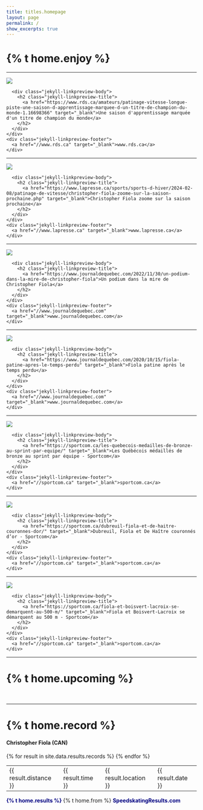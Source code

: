 ```yaml
---
title: titles.homepage
layout: page
permalink: /
show_excerpts: true
---
```

# {% t home.enjoy %}

---
<div class="jekyll-linkpreview-wrapper">
  <div class="jekyll-linkpreview-wrapper-inner">
    <div class="jekyll-linkpreview-content">
<div class="jekyll-linkpreview-image">
  <a href="https://www.rds.ca/amateurs/patinage-vitesse-longue-piste-une-saison-d-apprentissage-marquee-d-un-titre-de-champion-du-monde-1.16698366" target="_blank">
    <img src="https://www.rds.ca/content/dam/rds/fr/home/images/2023/3/9/christopher-fiola-1-16698367-1678378284670.jpg/jcr:content/renditions/cq5dam.thumbnail.860.860.png"/>
  </a>
</div>

      <div class="jekyll-linkpreview-body">
        <h2 class="jekyll-linkpreview-title">
          <a href="https://www.rds.ca/amateurs/patinage-vitesse-longue-piste-une-saison-d-apprentissage-marquee-d-un-titre-de-champion-du-monde-1.16698366" target="_blank">Une saison d'apprentissage marquée d'un titre de champion du monde</a>
        </h2>
      </div>
    </div>
    <div class="jekyll-linkpreview-footer">
      <a href="//www.rds.ca" target="_blank">www.rds.ca</a>
    </div>
  </div>
</div>

<hr />
<div class="jekyll-linkpreview-wrapper">
  <div class="jekyll-linkpreview-wrapper-inner">
    <div class="jekyll-linkpreview-content">
<div class="jekyll-linkpreview-image">
  <a href="https://www.lapresse.ca/sports/sports-d-hiver/2024-02-08/patinage-de-vitesse/christopher-fiola-zoome-sur-la-saison-prochaine.php" target="_blank">
    <img src="https://mobile-img.lpcdn.ca/v2/924x/r3996/94b2a260576135eca101b3463f5e8452.webp"/>
  </a>
</div>

      <div class="jekyll-linkpreview-body">
        <h2 class="jekyll-linkpreview-title">
          <a href="https://www.lapresse.ca/sports/sports-d-hiver/2024-02-08/patinage-de-vitesse/christopher-fiola-zoome-sur-la-saison-prochaine.php" target="_blank">Christopher Fiola zoome sur la saison prochaine</a>
        </h2>
      </div>
    </div>
    <div class="jekyll-linkpreview-footer">
      <a href="//www.lapresse.ca" target="_blank">www.lapresse.ca</a>
    </div>
  </div>
</div>

<hr />
<div class="jekyll-linkpreview-wrapper">
  <div class="jekyll-linkpreview-wrapper-inner">
    <div class="jekyll-linkpreview-content">
<div class="jekyll-linkpreview-image">
  <a href="https://www.journaldequebec.com/2022/11/30/un-podium-dans-la-mire-de-christopher-fiola" target="_blank">
    <img src="https://m1.quebecormedia.com/emp/emp/f0a850a0-5e06-11ec-9839-4be824ab8fdb_ORIGINAL.jpg?impolicy=crop-resize&x=0&y=0&w=1200&h=935&width=1500"/>
  </a>
</div>

      <div class="jekyll-linkpreview-body">
        <h2 class="jekyll-linkpreview-title">
          <a href="https://www.journaldequebec.com/2022/11/30/un-podium-dans-la-mire-de-christopher-fiola">Un podium dans la mire de Christopher Fiola</a>
        </h2>
      </div>
    </div>
    <div class="jekyll-linkpreview-footer">
      <a href="//www.journaldequebec.com" target="_blank">www.journaldequebec.com</a>
    </div>
  </div>
</div>

<hr />
<div class="jekyll-linkpreview-wrapper">
  <div class="jekyll-linkpreview-wrapper-inner">
    <div class="jekyll-linkpreview-content">
<div class="jekyll-linkpreview-image">
  <a href="https://www.journaldequebec.com/2020/10/15/fiola-patine-apres-le-temps-perdu" target="_blank">
    <img src="https://m1.quebecormedia.com/emp/emp/Cropsfd9b5a5f-93aa-407b-8946-deb59cee014b_ORIGINAL.jpg"/>
  </a>
</div>

      <div class="jekyll-linkpreview-body">
        <h2 class="jekyll-linkpreview-title">
          <a href="https://www.journaldequebec.com/2020/10/15/fiola-patine-apres-le-temps-perdu" target="_blank">Fiola patine après le temps perdu</a>
        </h2>
      </div>
    </div>
    <div class="jekyll-linkpreview-footer">
      <a href="//www.journaldequebec.com" target="_blank">www.journaldequebec.com</a>
    </div>
  </div>
</div>

<hr />
<div class="jekyll-linkpreview-wrapper">
  <div class="jekyll-linkpreview-wrapper-inner">
    <div class="jekyll-linkpreview-content">
<div class="jekyll-linkpreview-image">
  <a href="https://sportcom.ca/les-quebecois-medailles-de-bronze-au-sprint-par-equipe/" target="_blank">
    <img src="https://sportcom.ca/wp-content/uploads/2021/03/FiolaDubreuil2018.jpg"/>
  </a>
</div>

      <div class="jekyll-linkpreview-body">
        <h2 class="jekyll-linkpreview-title">
          <a href="https://sportcom.ca/les-quebecois-medailles-de-bronze-au-sprint-par-equipe/" target="_blank">Les Québécois médaillés de bronze au sprint par équipe - Sportcom</a>
        </h2>
      </div>
    </div>
    <div class="jekyll-linkpreview-footer">
      <a href="//sportcom.ca" target="_blank">sportcom.ca</a>
    </div>
  </div>
</div>

<hr />
<div class="jekyll-linkpreview-wrapper">
  <div class="jekyll-linkpreview-wrapper-inner">
    <div class="jekyll-linkpreview-content">
<div class="jekyll-linkpreview-image">
  <a href="https://sportcom.ca/dubreuil-fiola-et-de-haitre-couronnes-dor/" target="_blank">
    <img src="https://sportcom.ca/wp-content/uploads/2021/03/FiolaChristopher20162017.jpg"/>
  </a>
</div>

      <div class="jekyll-linkpreview-body">
        <h2 class="jekyll-linkpreview-title">
          <a href="https://sportcom.ca/dubreuil-fiola-et-de-haitre-couronnes-dor/" target="_blank">Dubreuil, Fiola et De Haître couronnés d’or - Sportcom</a>
        </h2>
      </div>
    </div>
    <div class="jekyll-linkpreview-footer">
      <a href="//sportcom.ca" target="_blank">sportcom.ca</a>
    </div>
  </div>
</div>

<hr />
<div class="jekyll-linkpreview-wrapper">
  <div class="jekyll-linkpreview-wrapper-inner">
    <div class="jekyll-linkpreview-content">
<div class="jekyll-linkpreview-image">
  <a href="https://sportcom.ca/fiola-et-boisvert-lacroix-se-demarquent-au-500-m/" target="_blank">
    <img src="https://sportcom.ca/wp-content/uploads/2021/03/BoisvertLacroixAlex2016_1.jpg"/>
  </a>
</div>

      <div class="jekyll-linkpreview-body">
        <h2 class="jekyll-linkpreview-title">
          <a href="https://sportcom.ca/fiola-et-boisvert-lacroix-se-demarquent-au-500-m/" target="_blank">Fiola et Boisvert-Lacroix se démarquent au 500 m - Sportcom</a>
        </h2>
      </div>
    </div>
    <div class="jekyll-linkpreview-footer">
      <a href="//sportcom.ca" target="_blank">sportcom.ca</a>
    </div>
  </div>
</div>

---
# {% t home.upcoming %}

<div data-tockify-component="mini" data-tockify-calendar="chrisfiola.github.io"></div>
<script data-cfasync="false" data-tockify-script="embed" src="https://public.tockify.com/browser/embed.js"></script><br />

---

<!-- Personal Records table -->
<head>
  <meta http-equiv="content-type" content="text/html; charset=utf-8" />
  <style type="text/css" media="screen">
    table.records {margin: 1em; border-collapse: collapse; }
    table.records td {padding: .2em .5em; }
    table.records td.distance {width: 5em; font-weight: bold;}
    table.records td.time {width: 5em; text-align: right;}
    table.records td.date {}
    table.records td.location {width: 15em;}
    a {color: navy; text-decoration: none; font-weight: bold;}
    a:visited {font-weight: normal;}
    a:hover {color: crimson;}
  </style>
  <title>{% t home.record %}</title>
</head>
<body>
  <h1>{% t home.record %}</h1>
  <h4>Christopher Fiola (CAN)</h4>
  <table>
  	{% for result in site.data.results.records %}
  	<tr>
  		<td>{{ result.distance }}</td>
  		<td>{{ result.time }}</td>
  		<td>{{ result.location }}</td>
  		<td>{{ result.date }}</td>
  	</tr>
  	{% endfor %}
  </table>
  <p><a href="https://speedskatingresults.com/index.php?p=17&s=46453"> {% t home.results %} </a> {% t home.from %} <a href="https://speedskatingresults.com">SpeedskatingResults.com</a></p>
</body>
